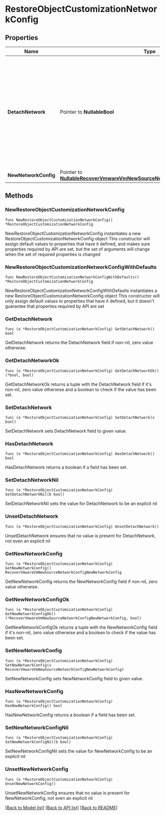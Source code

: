 # RestoreObjectCustomizationNetworkConfig

## Properties

Name | Type | Description | Notes
------------ | ------------- | ------------- | -------------
**DetachNetwork** | Pointer to **NullableBool** | If this is set to true, then the network will be detached from the recovered VMs. All the other networking parameters set will be ignored if set to true. Default value is false. | [optional] 
**NewNetworkConfig** | Pointer to [**NullableRecoverVmwareVmNewSourceNetworkConfigNewNetworkConfig**](RecoverVmwareVmNewSourceNetworkConfigNewNetworkConfig.md) |  | [optional] 

## Methods

### NewRestoreObjectCustomizationNetworkConfig

`func NewRestoreObjectCustomizationNetworkConfig() *RestoreObjectCustomizationNetworkConfig`

NewRestoreObjectCustomizationNetworkConfig instantiates a new RestoreObjectCustomizationNetworkConfig object
This constructor will assign default values to properties that have it defined,
and makes sure properties required by API are set, but the set of arguments
will change when the set of required properties is changed

### NewRestoreObjectCustomizationNetworkConfigWithDefaults

`func NewRestoreObjectCustomizationNetworkConfigWithDefaults() *RestoreObjectCustomizationNetworkConfig`

NewRestoreObjectCustomizationNetworkConfigWithDefaults instantiates a new RestoreObjectCustomizationNetworkConfig object
This constructor will only assign default values to properties that have it defined,
but it doesn't guarantee that properties required by API are set

### GetDetachNetwork

`func (o *RestoreObjectCustomizationNetworkConfig) GetDetachNetwork() bool`

GetDetachNetwork returns the DetachNetwork field if non-nil, zero value otherwise.

### GetDetachNetworkOk

`func (o *RestoreObjectCustomizationNetworkConfig) GetDetachNetworkOk() (*bool, bool)`

GetDetachNetworkOk returns a tuple with the DetachNetwork field if it's non-nil, zero value otherwise
and a boolean to check if the value has been set.

### SetDetachNetwork

`func (o *RestoreObjectCustomizationNetworkConfig) SetDetachNetwork(v bool)`

SetDetachNetwork sets DetachNetwork field to given value.

### HasDetachNetwork

`func (o *RestoreObjectCustomizationNetworkConfig) HasDetachNetwork() bool`

HasDetachNetwork returns a boolean if a field has been set.

### SetDetachNetworkNil

`func (o *RestoreObjectCustomizationNetworkConfig) SetDetachNetworkNil(b bool)`

 SetDetachNetworkNil sets the value for DetachNetwork to be an explicit nil

### UnsetDetachNetwork
`func (o *RestoreObjectCustomizationNetworkConfig) UnsetDetachNetwork()`

UnsetDetachNetwork ensures that no value is present for DetachNetwork, not even an explicit nil
### GetNewNetworkConfig

`func (o *RestoreObjectCustomizationNetworkConfig) GetNewNetworkConfig() RecoverVmwareVmNewSourceNetworkConfigNewNetworkConfig`

GetNewNetworkConfig returns the NewNetworkConfig field if non-nil, zero value otherwise.

### GetNewNetworkConfigOk

`func (o *RestoreObjectCustomizationNetworkConfig) GetNewNetworkConfigOk() (*RecoverVmwareVmNewSourceNetworkConfigNewNetworkConfig, bool)`

GetNewNetworkConfigOk returns a tuple with the NewNetworkConfig field if it's non-nil, zero value otherwise
and a boolean to check if the value has been set.

### SetNewNetworkConfig

`func (o *RestoreObjectCustomizationNetworkConfig) SetNewNetworkConfig(v RecoverVmwareVmNewSourceNetworkConfigNewNetworkConfig)`

SetNewNetworkConfig sets NewNetworkConfig field to given value.

### HasNewNetworkConfig

`func (o *RestoreObjectCustomizationNetworkConfig) HasNewNetworkConfig() bool`

HasNewNetworkConfig returns a boolean if a field has been set.

### SetNewNetworkConfigNil

`func (o *RestoreObjectCustomizationNetworkConfig) SetNewNetworkConfigNil(b bool)`

 SetNewNetworkConfigNil sets the value for NewNetworkConfig to be an explicit nil

### UnsetNewNetworkConfig
`func (o *RestoreObjectCustomizationNetworkConfig) UnsetNewNetworkConfig()`

UnsetNewNetworkConfig ensures that no value is present for NewNetworkConfig, not even an explicit nil

[[Back to Model list]](../README.md#documentation-for-models) [[Back to API list]](../README.md#documentation-for-api-endpoints) [[Back to README]](../README.md)


